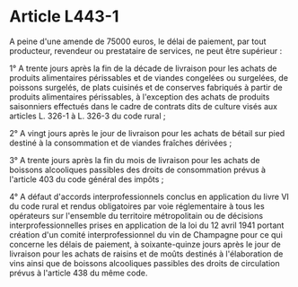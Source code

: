 # Article L443-1

A peine d'une amende de 75000 euros, le délai de paiement, par tout producteur, revendeur ou prestataire de services, ne peut être supérieur :

1° A trente jours après la fin de la décade de livraison pour les achats de produits alimentaires périssables et de viandes congelées ou surgelées, de poissons surgelés, de plats cuisinés et de conserves fabriqués à partir de produits alimentaires périssables, à l'exception des achats de produits saisonniers effectués dans le cadre de contrats dits de culture visés aux articles L. 326-1 à L. 326-3 du code rural ;

2° A vingt jours après le jour de livraison pour les achats de bétail sur pied destiné à la consommation et de viandes fraîches dérivées ;

3° A trente jours après la fin du mois de livraison pour les achats de boissons alcooliques passibles des droits de consommation prévus à l'article 403 du code général des impôts ;

4° A défaut d'accords interprofessionnels conclus en application du livre VI du code rural et rendus obligatoires par voie réglementaire à tous les opérateurs sur l'ensemble du territoire métropolitain ou de décisions interprofessionnelles prises en application de la
loi du 12 avril 1941
portant création d'un comité interprofessionnel du vin de Champagne pour ce qui concerne les délais de paiement, à soixante-quinze jours après le jour de livraison pour les achats de raisins et de moûts destinés à l'élaboration de vins ainsi que de boissons alcooliques passibles des droits de circulation prévus à l'article 438 du même code.

